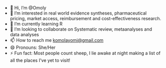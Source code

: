 - 👋 Hi, I’m @Omoly
- 👀 I’m interested in real world evidence syntheses, pharmaceutical pricing, market access, reimbursement and cost-effectiveness research.
- 🌱 I’m currently learning R
- 💞️ I’m looking to collaborate on Systematic review, metaanalyses and data analyses
- 📫 How to reach me komolayomi@gmail.com
- 😄 Pronouns: She/Her
- ⚡ Fun fact: Most people count sheep, I lie awake at night making a list of all the places I've yet to visit!

<!---
Omoly/Omoly is a ✨ special ✨ repository because its `README.md` (this file) appears on your GitHub profile.
You can click the Preview link to take a look at your changes.
--->
